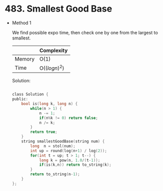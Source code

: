 # 483. Smallest Good Base
- Method 1

    We find possible expo time, then check one by one from the largest to smallest.

    | |   Complexity  |
    | ----------- | ----------- | 
    |  Memory     | O(1) | 
    |      Time       |  O($(logn)^2$) | 


    Solution:

    ``` h

    class Solution {
    public:
        bool is(long k, long n) {
            while(n > 1) {
                n -= 1;
                if(n%k != 0) return false;
                n /= k;
            }
            return true;
        }
        string smallestGoodBase(string num) {
            long  n = stol(num);
            int up = round(log(n+1) / log(2));
            for(int t = up; t > 1; t--) {
                long k = pow(n, 1.0/(t-1));
                if(is(k,n)) return to_string(k);
            }
            return to_string(n-1);
        }
    };

    ```

<!-- - Method 2

    This is another method.

    | |   Complexity  |
    | ----------- | ----------- | 
    |  Memory     | O(n) | 
    |      Time       |  O(n) | 


    Solution:

    ``` h



    ```

- Additional Knowledge:
       
    Here are some additional knowledge.



<br> -->